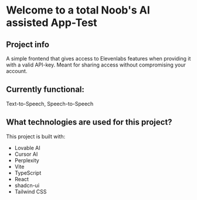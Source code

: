 # Welcome to a total Noob's AI assisted App-Test
## Project info
A simple frontend that gives access to Elevenlabs features when providing it with a valid API-key. 
Meant for sharing access without compromising your account.

## Currently functional:

Text-to-Speech, 
Speech-to-Speech

## What technologies are used for this project?

This project is built with:

- Lovable AI
- Cursor AI
- Perplexity
- Vite
- TypeScript
- React
- shadcn-ui
- Tailwind CSS


